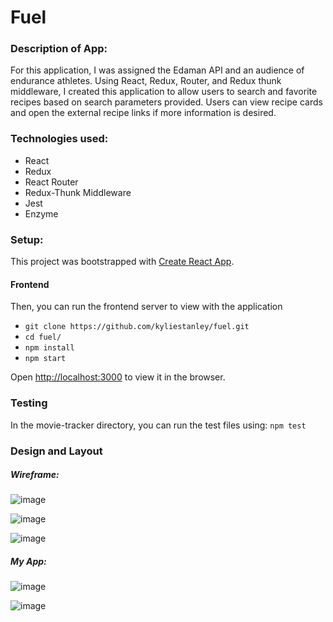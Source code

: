 # Fuel  

### Description of App:

For this application, I was assigned the Edaman API and an audience of endurance athletes. Using React, Redux, Router, and Redux thunk middleware, I created this application to allow users to search and favorite recipes based on search parameters provided. Users can view recipe cards and open the external recipe links if more information is desired.

### Technologies used:
* React
* Redux
* React Router
* Redux-Thunk Middleware
* Jest
* Enzyme

### Setup:
This project was bootstrapped with [Create React App](https://github.com/facebook/create-react-app).

#### Frontend
Then, you can run the frontend server to view with the application

* `git clone https://github.com/kyliestanley/fuel.git`
* `cd fuel/`
* `npm install`
* `npm start`

Open [http://localhost:3000](http://localhost:3000) to view it in the browser.

### Testing
In the movie-tracker directory, you can run the test files using:
`npm test`


### Design and Layout

##### Wireframe:
![image](https://user-images.githubusercontent.com/37158924/50881805-fd2fb200-139f-11e9-933b-3b9943993455.png)

![image](https://user-images.githubusercontent.com/37158924/50881825-0c166480-13a0-11e9-9170-3520401fd1eb.png)

![image](https://user-images.githubusercontent.com/37158924/50881839-16386300-13a0-11e9-91f4-0dc50ef6f7fd.png)


##### My App:

![image](https://user-images.githubusercontent.com/37158924/50881910-54ce1d80-13a0-11e9-8511-a3dc4ed0cb0a.png)

![image](https://user-images.githubusercontent.com/37158924/50881871-2fd9aa80-13a0-11e9-8c80-30fd0ccd25f0.png)

